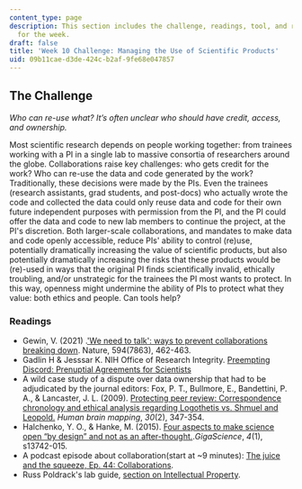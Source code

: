 ```yaml
---
content_type: page
description: This section includes the challenge, readings, tool, and response paper
  for the week.
draft: false
title: 'Week 10 Challenge: Managing the Use of Scientific Products'
uid: 09b11cae-d3de-424c-b2af-9fe68e047857
---
```

## The Challenge

*Who can re-use what? It’s often unclear who should have credit, access, and ownership.*

Most scientific research depends on people working together: from trainees working with a PI in a single lab to massive consortia of researchers around the globe. Collaborations raise key challenges: who gets credit for the work? Who can re-use the data and code generated by the work? Traditionally, these decisions were made by the PIs. Even the trainees (research assistants, grad students, and post-docs) who actually wrote the code and collected the data could only reuse data and code for their own future independent purposes with permission from the PI, and the PI could offer the data and code to new lab members to continue the project, at the PI's discretion. Both larger-scale collaborations, and mandates to make data and code openly accessible, reduce PIs' ability to control (re)use, potentially dramatically increasing the value of scientific products, but also potentially dramatically increasing the risks that these products would be (re)-used in ways that the original PI finds scientifically invalid, ethically troubling, and/or unstrategic for the trainees the PI most wants to protect. In this way, openness might undermine the ability of PIs to protect what they value: both ethics and people. Can tools help?

### Readings

- Gewin, V. (2021) .['We need to talk': ways to prevent collaborations breaking down](https://www.nature.com/articles/d41586-021-01573-z). Nature, 594(7863), 462-463.
- Gadlin H & Jesssar K. NIH Office of Research Integrity. [Preempting Discord: Prenuptial Agreements for Scientists](https://ori.hhs.gov/preempting-discord-prenuptial-agreements-scientists)
- A wild case study of a dispute over data ownership that had to be adjudicated by the journal editors: Fox, P. T., Bullmore, E., Bandettini, P. A., & Lancaster, J. L. (2009). [Protecting peer review: Correspondence chronology and ethical analysis regarding Logothetis vs. Shmuel and Leopold.](https://www.ncbi.nlm.nih.gov/pmc/articles/PMC2715868/) *Human brain mapping*, *30*(2), 347-354.
- Halchenko, Y. O., & Hanke, M. (2015). [Four aspects to make science open “by design” and not as an after-thought.](https://academic.oup.com/gigascience/article/4/1/s13742-015-0072-7/2707572).*GigaScience*, *4*(1), s13742-015.
- A podcast episode about collaboration(start at ~9 minutes): [The juice and the squeeze, Ep. 44: Collaborations](https://open.spotify.com/episode/21zhLxwM946cIh4H4lxW87?si=r2P1xkuKSeqm74IDxPgoQQ&nd=1.).
- Russ Poldrack's lab guide, [section on Intellectual Property](https://poldracklab.github.io/research/intellectual_property.html).